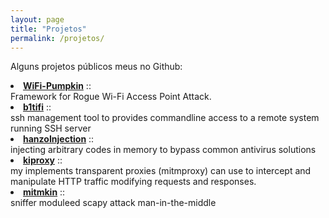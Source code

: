```yaml
---
layout: page
title: "Projetos"
permalink: /projetos/
---
```


<p>
Alguns projetos públicos meus no Github:
<p>

<li> <a href="https://github.com/P0cL4bs/WiFi-Pumpkin"><b>WiFi-Pumpkin</b></a> :: <div id='data'>Framework for Rogue Wi-Fi Access Point Attack.</div></li>
<li> <a href="https://github.com/mh4x0f/b1tifi"><b>b1tifi</b></a> :: <div id='data'>ssh management tool to provides commandline access to a remote system running SSH server
</div></li>
<li> <a href="https://github.com/P0cL4bs/hanzoInjection"><b>hanzoInjection</b></a> :: <div id='data'>injecting arbitrary codes in memory to bypass common antivirus solutions</div></li>
<li> <a href="https://github.com/mh4x0f/kinproxy"><b>kiproxy</b></a> :: <div id='data'>my implements transparent proxies (mitmproxy) can use to intercept and manipulate HTTP traffic modifying requests and responses.</div></li>
<li> <a href="https://github.com/mh4x0f/mitmkin"><b>mitmkin</b></a> :: <div id='data'> sniffer moduleed scapy attack man-in-the-middle </div></li>
